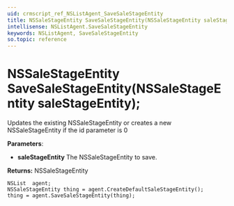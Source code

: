 ```yaml
---
uid: crmscript_ref_NSListAgent_SaveSaleStageEntity
title: NSSaleStageEntity SaveSaleStageEntity(NSSaleStageEntity saleStageEntity);
intellisense: NSListAgent.SaveSaleStageEntity
keywords: NSListAgent, SaveSaleStageEntity
so.topic: reference
---
```


# NSSaleStageEntity SaveSaleStageEntity(NSSaleStageEntity saleStageEntity);

Updates the existing NSSaleStageEntity or creates a new NSSaleStageEntity if the id parameter is 0

**Parameters**:
 - **saleStageEntity** The NSSaleStageEntity to save.

**Returns:** NSSaleStageEntity

```crmscript
NSList  agent;
NSSaleStageEntity thing = agent.CreateDefaultSaleStageEntity();
thing = agent.SaveSaleStageEntity(thing);
```

